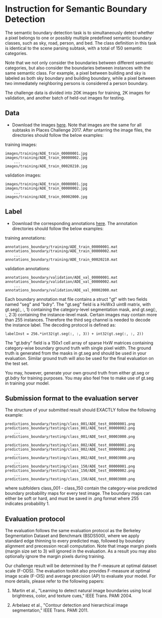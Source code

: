 # Instruction for Semantic Boundary Detection

The semantic boundary detection task is to simultaneously detect whether a pixel belongs to one or possibly multiple predefined semantic boundary classes, such as sky, road, person, and bed. The class definition in this task is identical to the scene parsing subtask, with a total of 150 semantic categories.

Note that we not only consider the boundaries between different semantic categories, but also consider the boundaries between instances with the same semantic class. For example, a pixel between building and sky is labeled as both sky boundary and building boundary, while a pixel between two immediately neighboring persons is considered a person boundary.

The challenge data is divided into 20K images for training, 2K images for validation, and another batch of held-out images for testing.

## Data 

- Download the images [here](http://placeschallenge.csail.mit.edu/data/ChallengeData2017/images.tar). Note that images are the same for all subtasks in Places Challenge 2017. After untarring the image files, the directories should follow the below examples:

training images:

    images/training/ADE_train_00000001.jpg
    images/training/ADE_train_00000002.jpg
        ...
    images/training/ADE_train_00020210.jpg

validation images:

    images/training/ADE_train_00000001.jpg
    images/training/ADE_train_00000002.jpg
        ...
    images/training/ADE_train_00002000.jpg

## Label

- Download the corresponding annotations [here](http://placeschallenge.csail.mit.edu/data/ChallengeData2017/boundaries.tar). The annotation directories should follow the below examples:

training annotations:

    annotations_boundary/training/ADE_train_00000001.mat
    annotations_boundary/training/ADE_train_00000002.mat
        ...
    annotations_boundary/training/ADE_train_00020210.mat

validation annotations:

    annotations_boundary/validation/ADE_val_00000001.mat
    annotations_boundary/validation/ADE_val_00000002.mat
        ...
    annotations_boundary/validation/ADE_val_00002000.mat

Each boundary annotation mat file contains a struct "gt" with two fields named "seg" and "bdry". The "gt.seg" field is a HxWx3 uint8 matrix, with gt.seg(:, :, 1) containing the category-level segmentation mask, and gt.seg(:, :, 2:3) containing the instance-level mask. Certain images may contain more than 255 instances. Therefore the third seg channel is needed to decode the instance label. The decoding protocol is defined as:

    labelInst = 256.*int32(gt.seg(:, :, 3)) + int32(gt.seg(:, :, 2))

The "gt.bdry" field is a 150x1 cell array of sparse HxW matrices containing category-wise boundary ground truth with single pixel width. The ground truth is generated from the masks in gt.seg and should be used in your evaluation. Similar ground truth will also be used for the final evaluation on the test set.

You may, however, generate your own ground truth from either gt.seg or gt.bdry for training purposes. You may also feel free to make use of gt.seg in training your model.

## Submission format to the evaluation server

The structure of your submitted result should EXACTLY follow the following example:

    predictions_boundary/testing/class_001/ADE_test_00000001.png
    predictions_boundary/testing/class_001/ADE_test_00000002.png
        ...
    predictions_boundary/testing/class_001/ADE_test_00003000.png

    predictions_boundary/testing/class_002/ADE_test_00000001.png
    predictions_boundary/testing/class_002/ADE_test_00000002.png
        ...
    predictions_boundary/testing/class_002/ADE_test_00003000.png
        ...
    predictions_boundary/testing/class_150/ADE_test_00000001.png
    predictions_boundary/testing/class_150/ADE_test_00000002.png
        ...
    predictions_boundary/testing/class_150/ADE_test_00003000.png

where subfolders class_001 - class_150 contain the category-wise predicted boundary probability maps for every test image. The boundary maps can either be soft or hard, and must be saved in .png format where 255 indicates probability 1.

## Evaluation protocol

The evaluation follows the same evaluation protocol as the Berkeley Segmentation Dataset and Benchmark (BSDS500), where we apply standard edge thinning to every predicted map, followed by boundary alignment and precession recall computation. Note that image margin pixels (margin size set to 3) will ignored in the evaluation. As a result you may also optionally ignore the margin pixels during training.

Our challenge result will be determined by the F-measure at optimal dataset scale (F-ODS). The evaluation toolkit also provides F-measure at optimal image scale (F-OIS) and average precision (AP) to evaluate your model. For more details, please refer to the following papers:

1. Martin et al., "Learning to detect natural image boundaries using local brightness, color, and texture cues," IEEE Trans. PAMI 2004.

2. Arbelaez et al., "Contour detection and hierarchical image segmentation," IEEE Trans. PAMI 2011.

